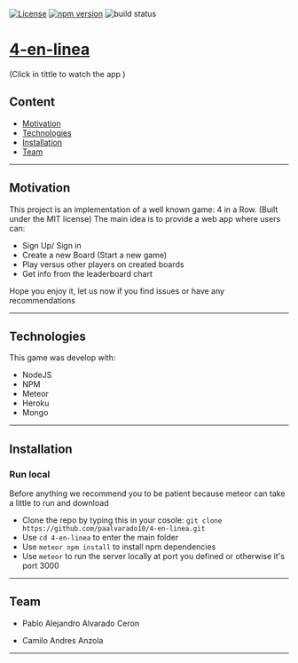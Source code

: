 [![License](http://img.shields.io/:license-mit-blue.svg?style=flat-square)](http://badges.mit-license.org)      [![npm version](http://img.shields.io/npm/v/gh-badges.svg)](https://npmjs.org/package/gh-badges)
     ![build status](https://img.shields.io/circleci/project/github/badges/shields/master.svg)
     
# [4-en-linea](https://app-4-en-linea.herokuapp.com/) 
(Click in tittle to watch the app )


## Content

- [Motivation](#motivation)
- [Technologies](#technologies)
- [Installation](#installation)
- [Team](#team)

---

## Motivation

This project is an implementation of a well known game: 4 in a Row. (Built under the MIT license)
The main idea is to provide a web app where users can:

- Sign Up/ Sign in
- Create a new Board (Start a new game)
- Play versus other players on created boards 
- Get info from the leaderboard chart 

Hope you enjoy it, let us now if you find issues or have any recommendations

---

## Technologies

This game was develop with:

- NodeJS
- NPM
- Meteor
- Heroku
- Mongo

---

## Installation


### Run local

Before anything we recommend you to be patient because meteor can take a little to run and download 

- Clone the repo by typing this in your cosole: `git clone https://github.com/paalvarado10/4-en-linea.git`
- Use `cd 4-en-linea` to enter the main folder
- Use `meteor npm install` to install npm dependencies
- Use `meteor` to run the server locally at port you defined or otherwise it's port 3000 

---

## Team

- Pablo Alejandro Alvarado Ceron 

- Camilo Andres Anzola


---
